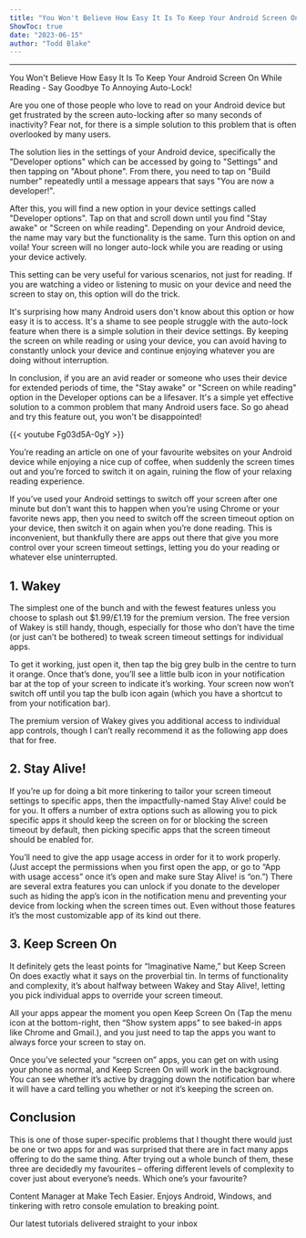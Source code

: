 ```yaml
---
title: "You Won't Believe How Easy It Is To Keep Your Android Screen On While Reading - Say Goodbye To Annoying Auto-Lock!"
ShowToc: true 
date: "2023-06-15"
author: "Todd Blake"
---
```

*****
You Won't Believe How Easy It Is To Keep Your Android Screen On While Reading - Say Goodbye To Annoying Auto-Lock!

Are you one of those people who love to read on your Android device but get frustrated by the screen auto-locking after so many seconds of inactivity? Fear not, for there is a simple solution to this problem that is often overlooked by many users.

The solution lies in the settings of your Android device, specifically the "Developer options" which can be accessed by going to "Settings" and then tapping on "About phone". From there, you need to tap on "Build number" repeatedly until a message appears that says "You are now a developer!".

After this, you will find a new option in your device settings called "Developer options". Tap on that and scroll down until you find "Stay awake" or "Screen on while reading". Depending on your Android device, the name may vary but the functionality is the same. Turn this option on and voila! Your screen will no longer auto-lock while you are reading or using your device actively.

This setting can be very useful for various scenarios, not just for reading. If you are watching a video or listening to music on your device and need the screen to stay on, this option will do the trick.

It's surprising how many Android users don't know about this option or how easy it is to access. It's a shame to see people struggle with the auto-lock feature when there is a simple solution in their device settings. By keeping the screen on while reading or using your device, you can avoid having to constantly unlock your device and continue enjoying whatever you are doing without interruption.

In conclusion, if you are an avid reader or someone who uses their device for extended periods of time, the "Stay awake" or "Screen on while reading" option in the Developer options can be a lifesaver. It's a simple yet effective solution to a common problem that many Android users face. So go ahead and try this feature out, you won't be disappointed!

{{< youtube Fg03d5A-0gY >}} 



You’re reading an article on one of your favourite websites on your Android device while enjoying a nice cup of coffee, when suddenly the screen times out and you’re forced to switch it on again, ruining the flow of your relaxing reading experience.
 
If you’ve used your Android settings to switch off your screen after one minute but don’t want this to happen when you’re using Chrome or your favorite news app, then you need to switch off the screen timeout option on your device, then switch it on again when you’re done reading. This is inconvenient, but thankfully there are apps out there that give you more control over your screen timeout settings, letting you do your reading or whatever else uninterrupted.
 
## 1. Wakey
 
The simplest one of the bunch and with the fewest features unless you choose to splash out $1.99/£1.19 for the premium version. The free version of Wakey is still handy, though, especially for those who don’t have the time (or just can’t be bothered) to tweak screen timeout settings for individual apps.
 
To get it working, just open it, then tap the big grey bulb in the centre to turn it orange. Once that’s done, you’ll see a little bulb icon in your notification bar at the top of your screen to indicate it’s working. Your screen now won’t switch off until you tap the bulb icon again (which you have a shortcut to from your notification bar).
 
The premium version of Wakey gives you additional access to individual app controls, though I can’t really recommend it as the following app does that for free.
 

 
## 2. Stay Alive!
 
If you’re up for doing a bit more tinkering to tailor your screen timeout settings to specific apps, then the impactfully-named Stay Alive! could be for you. It offers a number of extra options such as allowing you to pick specific apps it should keep the screen on for or blocking the screen timeout by default, then picking specific apps that the screen timeout should be enabled for.
 
You’ll need to give the app usage access in order for it to work properly. (Just accept the permissions when you first open the app, or go to “App with usage access” once it’s open and make sure Stay Alive! is “on.”) There are several extra features you can unlock if you donate to the developer such as hiding the app’s icon in the notification menu and preventing your device from locking when the screen times out. Even without those features it’s the most customizable app of its kind out there.
 
## 3. Keep Screen On
 
It definitely gets the least points for “Imaginative Name,” but Keep Screen On does exactly what it says on the proverbial tin. In terms of functionality and complexity, it’s about halfway between Wakey and Stay Alive!, letting you pick individual apps to override your screen timeout.
 
All your apps appear the moment you open Keep Screen On (Tap the menu icon at the bottom-right, then “Show system apps” to see baked-in apps like Chrome and Gmail.), and you just need to tap the apps you want to always force your screen to stay on.
 
Once you’ve selected your “screen on” apps, you can get on with using your phone as normal, and Keep Screen On will work in the background. You can see whether it’s active by dragging down the notification bar where it will have a card telling you whether or not it’s keeping the screen on.
 
## Conclusion
 
This is one of those super-specific problems that I thought there would just be one or two apps for and was surprised that there are in fact many apps offering to do the same thing. After trying out a whole bunch of them, these three are decidedly my favourites – offering different levels of complexity to cover just about everyone’s needs. Which one’s your favourite?
 
Content Manager at Make Tech Easier. Enjoys Android, Windows, and tinkering with retro console emulation to breaking point.
 
Our latest tutorials delivered straight to your inbox




